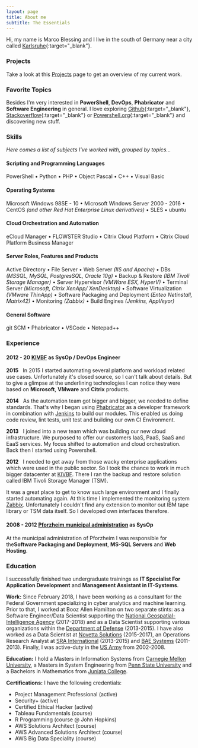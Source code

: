 ```yaml
---
layout: page
title: About me
subtitle: The Essentials
---
```


<i class="fa fa-address-card" aria-hidden="true"></i> Hi, my name is Marco Blessing and I live in the south of Germany near a city called
[Karlsruhe](https://goo.gl/maps/kDpo6bb9V2r){:target="_blank"}.


### <i class="fa fa-terminal" aria-hidden="true"></i> Projects

Take a look at this [Projects]() page to get an overview of my current work.

### <i class="fa fa-heart" aria-hidden="true"></i> Favorite Topics

Besides I'm very interested in **PowerShell**, **DevOps**, **Phabricator** and **Software Engineering** in general. I love
exploring [Github](https://github.com/){:target="_blank"}, [Stackoverflow](https://stackoverflow.com/){:target="_blank"} or [Powershell.org](https://powershell.org/){:target="_blank"}
and discovering new stuff.

### <i class="fa fa-cubes" aria-hidden="true"></i> Skills
*Here comes a list of subjects I've worked with, grouped by topics...*

#### <i class="fa fa-code" aria-hidden="true"></i> Scripting and Programming Languages

PowerShell &bull; Python &bull; PHP &bull; Object Pascal &bull; C++ &bull; Visual Basic

#### <i class="fa fa-terminal" aria-hidden="true"></i> Operating Systems

Microsoft Windows 98SE - 10 &bull; Microsoft Windows Server 2000 - 2016 &bull;
CentOS *(and other Red Hat Enterprise Linux derivatives)* &bull; SLES &bull; ubuntu

#### <i class="fa fa-cloud" aria-hidden="true"></i> Cloud Orchestration and Automation

eCloud Manager &bull; FLOWSTER Studio &bull; Citrix Cloud Platform &bull; Citrix Cloud Platform Business Manager

#### <i class="fa fa-gears" aria-hidden="true"></i> Server Roles, Features and Products

Active Directory &bull; File Server &bull; Web Server *(IIS and Apache)* &bull;
DBs *(MSSQL, MySQL, PostgresSQL, Oracle 10g)* &bull; Backup & Restore *(IBM Tivoli Storage Manager)* &bull;
Server Hypervisor *(VMWare ESX, HyperV)* &bull; Terminal Server *(Microsoft, Citrix XenApp/ XenDesktop)* &bull;
Software Virtualization *(VMware ThinApp)* &bull; Software Packaging and Deployment *(Enteo Netinstall, Matrix42)*
&bull; Monitoring *(Zabbix)* &bull; Build Engines *(Jenkins, AppVeyor)*

#### <i class="fa fa-gear" aria-hidden="true"></i> General Software

git SCM &bull; Phabricator &bull; VSCode &bull; Notepad++

### <i class="fa fa-briefcase" aria-hidden="true"></i> Experience

#### <i class="fa fa-calendar" aria-hidden="true"></i> 2012 - 20<i class="fa fa-question" aria-hidden="true"></i><i class="fa fa-question" aria-hidden="true"></i> <i class="fa fa-building-o" aria-hidden="true"></i> [KIVBF](https://www.kivbf.de) as **SysOp** / **DevOps Engineer**

<i class="fa fa-calendar-plus-o" aria-hidden="true"></i> **2015**&nbsp;&nbsp; In 2015 I started automating several platform and workload
related use cases. Unfortunately it's closed source, so I can't talk about details. But to give a glimpse at the
underlining technologies I can notice they were based on **Microsoft**, **VMware** and **Citrix** products.

<i class="fa fa-calendar-plus-o" aria-hidden="true"></i> **2014**&nbsp;&nbsp; As the automation team got bigger and bigger, we needed to define
standards. That's why I began using [Phabricator](https://www.phacility.com/phabricator/) as a developer framework in
combination with [Jenkins](https://jenkins.io/) to build our modules. This enabled us doing code review, lint tests,
unit test and building our own CI Environment.


<i class="fa fa-calendar-plus-o" aria-hidden="true"></i> **2013**&nbsp;&nbsp; I joined into a new team which was building our new cloud
infrastructure. We purposed to offer our customers IaaS, PaaS, SaaS and EaaS services. My focus shifted
to automation and cloud orchestration. Back then I started using Powershell.


<i class="fa fa-calendar-plus-o" aria-hidden="true"></i> **2012**&nbsp;&nbsp; I needed to get away from those wacky enterprise applications
which were used in the public sector. So I took the chance to work in much bigger datacenter at
[KIVBF](https://www.kivbf.de). There I ran the backup and restore solution called IBM Tivoli Storage Manager (TSM).

It was a great place to get to know such large environment and I finally started automating again. At this time I
implemented the monitoring system [Zabbix](http://www.zabbix.com/). Unfortunately I couldn't find any extension to
monitor out IBM tape library or TSM data itself. So I developed own interfaces therefore.

#### <i class="fa fa-calendar" aria-hidden="true"></i> 2008 - 2012 <i class="fa fa-building-o" aria-hidden="true"></i> [Pforzheim municipal administration](https://www.pforzheim.de/) as **SysOp**

At the municipal administration of Pforzheim I was responsible for the**Software Packaging and Deployment**,
 **MS-SQL Servers** and **Web Hosting**.

### <i class="fa fa-graduation-cap" aria-hidden="true"></i> Education

I successfully finished two undergraduate trainings as **IT Specialist For Application Development** and
**Management Assistant in IT-Systems**.



**Work:** Since February 2018, I have been working as a consultant for the Federal Government specializing in cyber analytics and machine learning. Prior to that, I worked at Booz Allen Hamilton on two separate stints: as a Software Engineer/Data Scientist supporting the [National Geospatial-Intelligence Agency](https://www.nga.mil/Pages/Default.aspx) (2017-2018) and as a Data Scientist supporting various organizations within the [Department of Defense](https://www.defense.gov/) (2013-2015). I have also worked as a Data Scientist at [Novetta Solutions](www.novetta.com) (2015-2017), an Operations Research Analyst at [SRA International](https://www.linkedin.com/company/sra-international/) (2013-2015) and [BAE Systems](https://www.baesystems.com/en/home) (2011-2013). Finally, I was active-duty in the [US Army](https://www.army.mil) from 2002-2008.

**Education:** I hold a Masters in Information Systems from [Carnegie Mellon University](https://www.cmu.edu), a Masters in System Engineering from [Penn State University](https://www.psu.edu) and a Bachelors in Mathematics from [Juniata College](https://www.juniata.edu).

**Certifications:** I have the following credentials: 
- Project Management Professional (active)
- Security+ (active)
- Certified Ethical Hacker (active)
- Tableau Fundamentals (course)
- R Programming (course @ John Hopkins)
- AWS Solutions Architect (course)
- AWS Advanced Solutions Architect (course)
- AWS Big Data Speciality (course)

